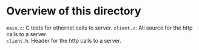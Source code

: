 # Overview of this directory  
`main.c`: C tests for ethernet calls to server.
`client.c`: All source for the http calls to a server.  
`client.h`: Header for the http calls to a server.  
